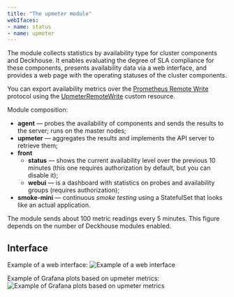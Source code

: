 ```yaml
---
title: "The upmeter module"
webIfaces:
- name: status
- name: upmeter
---
```


The module collects statistics by availability type for cluster components and Deckhouse. It enables evaluating the degree of SLA compliance for these components, presents availability data via a web interface, and provides a web page with the operating statuses of the cluster components.

You can export availability metrics over the [Prometheus Remote Write](https://docs.sysdig.com/en/docs/installation/prometheus-remote-write/) protocol using the [UpmeterRemoteWrite](cr.html#upmeterremotewrite) custom resource.

Module composition:
- **agent** — probes the availability of components and sends the results to the server; runs on the master nodes;
- **upmeter** — aggregates the results and implements the API server to retrieve them;
- **front**
  - **status** — shows the current availability level over the previous 10 minutes (this one requires authorization by default, but you can disable it);
  - **webui** — is a dashboard with statistics on probes and availability groups (requires authorization);
- **smoke-mini** — continuous *smoke testing* using a StatefulSet that looks like an actual application.

The module sends about 100 metric readings every 5 minutes. This figure depends on the number of Deckhouse modules enabled.

## Interface

Example of a web interface:
![Example of a web interface](../../images/upmeter/image1.png)

Example of Grafana plots based on upmeter metrics:
![Example of Grafana plots based on upmeter metrics](../../images/upmeter/image2.png)
